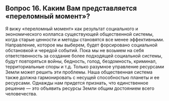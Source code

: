 ## Вопрос 16. Каким Вам представляется «переломный момент»?

Я вижу «переломный момент» как результат социального и экономического коллапса существующей общественной системы, когда старые ценности и методы становятся все менее эффективными. Направление, которое мы выберем, будет форсировано социальной обстановкой и чередой событий. Пока мы не возьмем на себя ответственность за создание более подходящей социальной системы, будут повторяться войны, бедность, голод, бездомность, криминал, территориальные споры и т.д. Только разумное управление ресурсами Земли может решить эти проблемы. Наша общественная система также должна гармонировать с несущей способностью планеты и ее ресурсами. Однажды нам придется признать, что единственное решение — это объявить ресурсы Земли общим достоянием всего человечества.